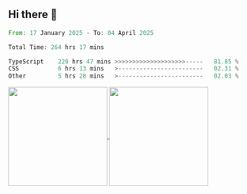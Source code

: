 ## Hi there 👋
<!--START_SECTION:waka-->

```rust
From: 17 January 2025 - To: 04 April 2025

Total Time: 264 hrs 17 mins

TypeScript    220 hrs 47 mins >>>>>>>>>>>>>>>>>>>>-----   81.85 %
CSS           6 hrs 13 mins   >------------------------   02.31 %
Other         5 hrs 28 mins   >------------------------   02.03 %
```

<!--END_SECTION:waka-->

<a href="https://github.com/anuraghazra/github-readme-stats">
  <img height=200 align="center" src="https://github-readme-stats.vercel.app/api/top-langs/?username=paulgeorge35&layout=donut&langs_count=5&theme=transparent" />
</a>
<a href="https://github.com/anuraghazra/convoychat">
  <img height=200 align="center" src="https://github-readme-stats.vercel.app/api?username=paulgeorge35&show_icons=true&show=prs_merged&theme=transparent&rank_icon=github" />
</a>
